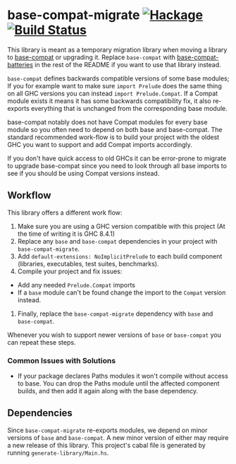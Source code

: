 # base-compat-migrate [![Hackage](https://img.shields.io/hackage/v/base-compat-migrate.svg)](https://hackage.haskell.org/package/base-compat-migrate) [![Build Status](https://travis-ci.org/bergmark/base-compat-migrate.svg)](https://travis-ci.org/bergmark/base-compat-migrate)

This library is meant as a temporary migration library when moving a
library to
[base-compat](http://hackage.haskell.org/package/base-compat) or
upgrading it. Replace `base-compat` with
[base-compat-batteries](https://hackage.haskell.org/package/base-compat-batteries)
in the rest of the README if you want to use that library instead.

`base-compat` defines backwards compatible versions of some base
modules; If you for example want to make sure `import Prelude` does
the same thing on all GHC versions you can instead `import
Prelude.Compat`. If a Compat module exists it means it has some
backwards compatibility fix, it also re-exports everything that is
unchanged from the corresponding base module.

base-compat notably does not have Compat modules for every base module
so you often need to depend on both base and base-compat. The standard
recommended work-flow is to build your project with the oldest GHC you
want to support and add Compat imports accordingly.

If you don't have quick access to old GHCs it can be error-prone to
migrate to upgrade base-compat since you need to look through all base
imports to see if you should be using Compat versions instead.

## Workflow

This library offers a different work flow:

1. Make sure you are using a GHC version compatible with this project
   (At the time of writing it is GHC 8.4.1)
1. Replace any `base` and `base-compat` dependencies in your project
   with `base-compat-migrate`.
1. Add `default-extensions: NoImplicitPrelude` to each build component
   (libraries, executables, test suites, benchmarks).
1. Compile your project and fix issues:
  * Add any needed `Prelude.Compat` imports
  * If a `base` module can't be found change the import to the
    `Compat` version instead.
1. Finally, replace the `base-compat-migrate` dependency with `base`
   and `base-compat`.

Whenever you wish to support newer versions of `base` or `base-compat`
you can repeat these steps.

### Common Issues with Solutions

* If your package declares Paths modules it won't compile without
  access to base. You can drop the Paths module until the affected
  component builds, and then add it again along with the base
  dependency.

## Dependencies

Since `base-compat-migrate` re-exports modules, we depend on minor
versions of `base` and `base-compat`. A new minor version of either
may require a new release of this library. This project's cabal file
is generated by running `generate-library/Main.hs`.
